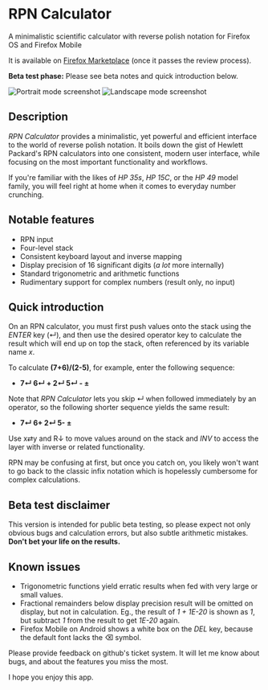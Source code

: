 # RPN Calculator

A minimalistic scientific calculator with reverse polish notation for Firefox OS and Firefox Mobile

It is available on [Firefox Marketplace](https://marketplace.firefox.com/app/rpn-calculator/) (once it passes the review process).

**Beta test phase:** Please see beta notes and quick introduction below.

![Portrait mode screenshot](https://marketplace.cdn.mozilla.net/img/uploads/previews/full/175/175970.png "Portrait mode") ![Landscape mode screenshot](https://marketplace.cdn.mozilla.net/img/uploads/previews/full/175/175972.png "Landscape mode")

## Description

*RPN Calculator* provides a minimalistic, yet powerful and efficient interface to the world of reverse polish notation. It boils down the gist of Hewlett Packard's RPN calculators into one consistent, modern user interface, while focusing on the most important functionality and workflows.

If you're familiar with the likes of *HP 35s*, *HP 15C*, or the *HP 49* model family, you will feel right at home when it comes to everyday number crunching.

## Notable features

* RPN input
* Four-level stack
* Consistent keyboard layout and inverse mapping
* Display precision of 16 significant digits (*a lot* more internally)
* Standard trigonometric and arithmetic functions
* Rudimentary support for complex numbers (result only, no input)

## Quick introduction

On an RPN calculator, you must first push values onto the stack using the *ENTER* key (↵), and then use the desired operator key to calculate the result which will end up on top the stack, often referenced by its variable name *x*.

To calculate **(7+6)/(2-5)**, for example, enter the following sequence:

* **7↵ 6↵ + 2↵ 5↵ - ±**

Note that *RPN Calculator* lets you skip ↵ when followed immediately by an operator, so the following shorter sequence yields the same result:

* **7↵ 6+ 2↵ 5- ±**

Use x⇄y and R↓ to move values around on the stack and *INV* to access the layer with inverse or related functionality.

RPN may be confusing at first, but once you catch on, you likely won't want to go back to the classic infix notation which is hopelessly cumbersome for complex calculations.

## Beta test disclaimer

This version is intended for public beta testing, so please expect not only obvious bugs and calculation errors, but also subtle arithmetic mistakes. **Don't bet your life on the results.** 

## Known issues

* Trigonometric functions yield erratic results when fed with very large or small values.
* Fractional remainders below display precision result will be omitted on display, but not in calculation. Eg., the result of *1 + 1E-20* is shown as *1*, but subtract *1* from the result to get *1E-20* again.
* Firefox Mobile on Android shows a white box on the *DEL* key, because the default font lacks the ⌫ symbol.

Please provide feedback on github's ticket system. It will let me know about bugs, and about the features you miss the most.

I hope you enjoy this app.
